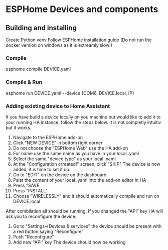 # ESPHome Devices and components

## Building and installing
Create Python venv
Follow ESPHome installation guide (Do not run the docker version on windows as it is extreamly slow!)

### Compile
esphome compile DEVICE.yaml

### Compile & Run
esphome run DEVICE.yaml --device {COM6, DEVICE.local, IP}

### Adding existing device to Home Assistant
If you have build a device locally on you machine but would like to add it to your running HA instance, follow the steps below. It is not completly intuitiv but it works.

1. Navigate to the ESPHome add-on
2. Click "NEW DEVICE" in bottom right corner
3. Do not choose the "ESPHome Web" use the HA add-on
4. For name use the same name as you have in your local .yaml
5. Select the same "device type" as your local .yaml
6. At the "Configuration crreated!" screen, click "SKIP"
The device is now added, it is time to set it up:
7. Go to "EDIT" on the device on the dashboard
8. Paist the content of your local .yaml into the add-on editor in HA
9. Press "SAVE
10. Press "INSTALL"
11. Choose "WIRELESSLY" and it should automatically compile and run on DEVICE.local

After combilation all should be running.
If you changed the "API" key HA will ask you to reconfigure the device:
1. Go to "Settings->Devices & services" the device should be present with a red button saying "Reconfigure"
2. Push "Reconfigure" 
3. Add new "API" key
The device should now be working 
